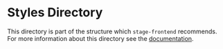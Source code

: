 # Styles Directory

This directory is part of the structure which `stage-frontend`
recommends. For more information about this directory see the
[documentation](https://stage-frontend.readthedocs.io/en/latest/styles.html).
